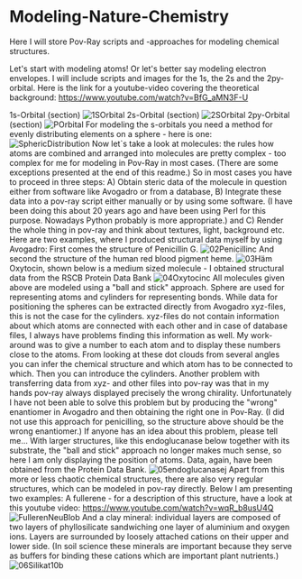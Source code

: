 # Modeling-Nature-Chemistry
Here I will store Pov-Ray scripts and -approaches for modeling chemical structures. 

Let's start with modeling atoms! Or let's better say modeling electron envelopes. I will include scripts and images for the 1s, the 2s and the 2py-orbital. Here is the link for a youtube-video covering the theoretical background: https://www.youtube.com/watch?v=BfG_aMN3F-U

1s-Orbital (section)
![1SOrbital](https://github.com/tjrfester/Modeling-Nature-Chemistry/assets/153545618/aa16ec50-9b81-4075-ad75-6855ffb747c8)
2s-Orbital (section)
![2SOrbital](https://github.com/tjrfester/Modeling-Nature-Chemistry/assets/153545618/0fe65219-5e03-4ef3-9c90-1bfc5ee3a968)
2py-Orbital (section)
![POrbital](https://github.com/tjrfester/Modeling-Nature-Chemistry/assets/153545618/6481eb9e-bdc6-4a89-a4cb-a9757cc54e20)
For modeling the s-orbitals you need a method for evenly distributing elements on a sphere - here is one: 
![SphericDistribution](https://github.com/tjrfester/Modeling-Nature-Chemistry/assets/153545618/e9ca050c-8ff0-48d6-84ba-7648cd3bf571)
Now let`s take a look at molecules: the rules how atoms are combined and arranged into molecules are pretty complex - too complex for me 
for modeling in Pov-Ray in most cases. (There are some exceptions presented at the end of this readme.) So in most cases you have to proceed in three steps: 
A) Obtain steric data of the molecule in question either from software like Avogadro or from a database, B) Integrate these data into a pov-ray script either manually or 
by using some software. (I have been doing this about 20 years ago and have been using Perl for this purpose. Nowadays Python probably is more appropriate.) and C) Render the whole 
thing in pov-ray and think about textures, light, background etc. Here are two examples, where I produced structural data myself by using Avogadro: First comes the structure of Penicillin G. 
![02Penicillinc](https://github.com/user-attachments/assets/66d4bb76-ad6e-4fb4-8830-ab4873d9fc34)
And second the structure of the human red blood pigment heme. 
![03Häm](https://github.com/user-attachments/assets/f8d2f887-dfcb-473e-be9a-750f0a149d5b)
Oxytocin, shown below is a medium sized molecule - I obtained structural data from the RSCB Protein Data Bank
![04Oxytocinc](https://github.com/user-attachments/assets/bed37b9e-6429-4745-81fe-cbea8bf70418)
All molecules given above are modeled using a "ball and stick" approach. Sphere are used for representing atoms and cylinders for representing bonds. While data for positioning the spheres can 
be extracted directly from Avogadro xyz-files, this is not the case for the cylinders. xyz-files do not contain information about which atoms are connected with each other and in case of database files, 
I always have problems finding this information as well. My work-around was to give a number to each atom and to display these numbers close to the atoms. From looking at these dot clouds from several 
angles you can infer the chemical structure and which atom has to be connected to which. Then you can introduce the cylinders. 
Another problem with transferring data from xyz- and other files into pov-ray was that in my hands pov-ray always displayed precisely the wrong chirality. Unfortunately I have not been able to solve this problem 
but by producing the "wrong" enantiomer in Avogadro and then obtaining the right one in Pov-Ray. (I did not use this approach for penicilling, so the structure above should be the wrong enantiomer.) If anyone has 
an idea about this problem, please tell me... 
With larger structures, like this endoglucanase below together with its substrate, the "ball and stick" approach no longer makes much sense, so here I am only displaying the position of atoms. Data, again, have been obtained from the Protein Data Bank. 
![05endoglucanasej](https://github.com/user-attachments/assets/ad6187dd-954f-48f6-a53c-e5c9e0b61f6e)
Apart from this more or less chaotic chemical structures, there are also very regular structures, which can be modeled in pov-ray directly. Below I am presenting two examples: 
A fullerene - for a description of this structure, have a look at this youtube video: https://www.youtube.com/watch?v=wqR_b8usU4Q
![FullerenNeuBlob](https://github.com/tjrfester/Modeling-Nature-Chemistry/assets/153545618/308f053d-ecd4-4561-a12b-598367c74690)
And a clay mineral: individual layers are composed of two layers of phyllosilicate sandwiching one layer of aluminium and oxygen ions. Layers are surrounded by loosely attached cations on their upper and lower side. 
(In soil science these minerals are important because they serve as buffers for binding these cations which are important plant nutrients.) 
![06Silikat10b](https://github.com/user-attachments/assets/55ff2478-d1ca-4777-9311-616d2811396d)
